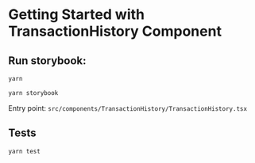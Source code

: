 # Getting Started with TransactionHistory Component

## Run storybook:

```bash
yarn

yarn storybook
```

Entry point: `src/components/TransactionHistory/TransactionHistory.tsx`

## Tests

```bash
yarn test
```
